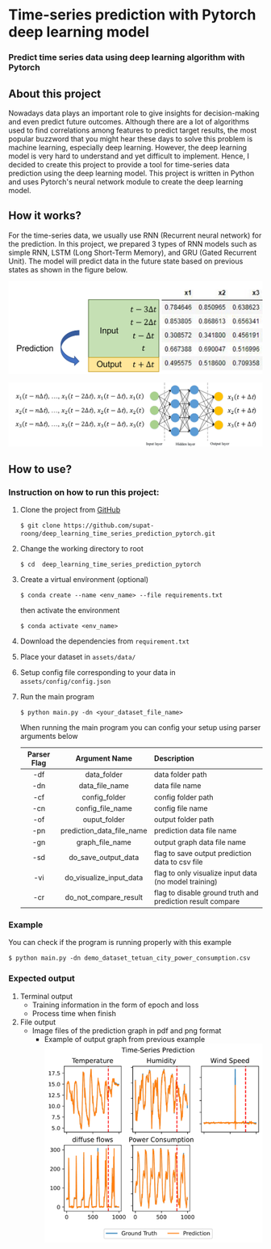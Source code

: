 # Time-series prediction with Pytorch deep learning model
### Predict time series data using deep learning algorithm with Pytorch

## About this project
Nowadays data plays an important role to give insights for decision-making and even predict future outcomes. Although there are a lot of algorithms used to find correlations among features to predict target results, the most popular buzzword that you might hear these days to solve this problem is machine learning, especially deep learning. However, the deep learning model is very hard to understand and yet difficult to implement. Hence, I decided to create this project to provide a tool for time-series data prediction using the deep learning model. This project is written in Python and uses Pytorch's neural network module to create the deep learning model. 

## How it works?
For the time-series data, we usually use RNN (Recurrent neural network) for the prediction. In this project, we prepared 3 types of RNN models such as simple RNN, LSTM (Long Short-Term Memory), and GRU (Gated Recurrent Unit). The model will predict data in the future state based on previous states as shown in the figure below.

![dataframe](https://github.com/supat-roong/deep_learning_time_series_prediction_pytorch/blob/main/assets/img/concept_img_1.png?raw=true)

![model](https://github.com/supat-roong/deep_learning_time_series_prediction_pytorch/blob/main/assets/img/concept_img_2.png?raw=true)
## How to use?
### Instruction on how to run this project:
1. Clone the project from [GitHub](https://github.com/supat-roong/deep_learning_time_series_prediction_pytorch.git)
    ```
    $ git clone https://github.com/supat-roong/deep_learning_time_series_prediction_pytorch.git
    ```
2. Change the working directory to root
    ```
    $ cd  deep_learning_time_series_prediction_pytorch
    ```
3. Create a virtual environment (optional)
    ```
    $ conda create --name <env_name> --file requirements.txt
    ```
    then activate the environment
    ```
    $ conda activate <env_name>
    ```
3. Download the dependencies from `requirement.txt`
4. Place your dataset in `assets/data/`
5. Setup config file corresponding to your data in `assets/config/config.json`
6. Run the main program
    ```
    $ python main.py -dn <your_dataset_file_name>
    ```

    When running the main program you can config your setup using parser arguments below

    | Parser Flag | Argument Name | Description    |
    | :---:       |    :----:   |          :--- |
    | -df         | data_folder       | data folder path   |
    | -dn         | data_file_name        | data file name  |
    | -cf         | config_folder       | config folder path  |
    | -cn         | config_file_name       | config file name   |
    | -of         | ouput_folder       | output folder path   |
    | -pn         | prediction_data_file_name       | prediction data file name   |
    | -gn    | graph_file_name       | output graph data file name   |
    | -sd    | do_save_output_data       | flag to save output prediction data to csv file   |
    | -vi    | do_visualize_input_data       | flag to only visualize input data (no model training)   |
    | -cr    | do_not_compare_result       | flag to disable ground truth and prediction result compare   |

### Example
You can check if the program is running properly with this example
```
$ python main.py -dn demo_dataset_tetuan_city_power_consumption.csv
```
### Expected output
1. Terminal output
   - Training information in the form of epoch and loss
   - Process time when finish
2. File output
   - Image files of the prediction graph in pdf and png format
     - Example of output graph from previous example
     ![output graph](https://github.com/supat-roong/deep_learning_time_series_prediction_pytorch/blob/main/assets/img/demo_output_graph.png?raw=true)
